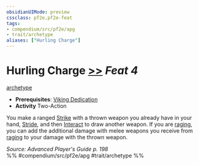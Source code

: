 ```yaml
---
obsidianUIMode: preview
cssclass: pf2e,pf2e-feat
tags:
- compendium/src/pf2e/apg
- trait/archetype
aliases: ["Hurling Charge"]
---
```

# Hurling Charge  [>>](chapter-9-playing-the-game.md#Actions "Two-Action") *Feat 4*  
[archetype](archetype.md "Archetype Feat Trait")  

- **Prerequisites**: [Viking Dedication](viking-dedication-apg.md)
- **Activity** Two-Action

You make a ranged [Strike](strike.md) with a thrown weapon you already have in your hand, [Stride](stride.md), and then [Interact](interact.md) to draw another weapon. If you are [raging](Reference/Rules/Actions/rage.md), you can add the additional damage with melee weapons you receive from [raging](Reference/Rules/Actions/rage.md) to your damage with the thrown weapon.

*Source: Advanced Player's Guide p. 198*  
%% #compendium/src/pf2e/apg #trait/archetype %%